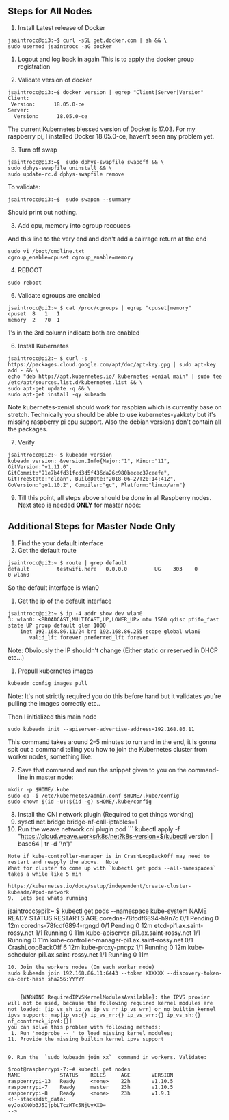 ## Steps for All Nodes
1.  Install Latest release of Docker

```
jsaintrocc@pi3:~$ curl -sSL get.docker.com | sh && \
sudo usermod jsaintrocc -aG docker
```

1. Logout and log back in again
    This is to apply the docker group registration
    
3.  Validate version of docker

```
jsaintrocc@pi3:~$ docker version | egrep "Client|Server|Version"
Client:
 Version:      18.05.0-ce
Server:
  Version:      18.05.0-ce
```

The current Kubernetes blessed version of Docker is 17.03. For my raspberry pi, I installed Docker 18.05.0-ce, haven’t seen any problem yet.

3. Turn off swap

```
jsaintrocc@pi3:~$  sudo dphys-swapfile swapoff && \
sudo dphys-swapfile uninstall && \
sudo update-rc.d dphys-swapfile remove
```

To validate:

```
jsaintrocc@pi3:~$  sudo swapon --summary
```

Should print out nothing.

3. Add cpu, memory into cgroup recouces

And this line to the very end and don't add a cairrage return at the end
```
sudo vi /boot/cmdline.txt
cgroup_enable=cpuset cgroup_enable=memory
```
4. REBOOT

```
sudo reboot
```

6. Validate cgroups are enabled

```
jsaintrocc@pi2:~ $ cat /proc/cgroups | egrep "cpuset|memory"
cpuset	8	1	1
memory	2	70	1
```

1's in the 3rd column indicate both are enabled

6. Install Kubernetes

```
jsaintrocc@pi2:~ $ curl -s https://packages.cloud.google.com/apt/doc/apt-key.gpg | sudo apt-key add - && \
echo "deb http://apt.kubernetes.io/ kubernetes-xenial main" | sudo tee /etc/apt/sources.list.d/kubernetes.list && \
sudo apt-get update -q && \
sudo apt-get install -qy kubeadm
```
Note kubernetes-xenial should work for raspbian which is currently base on stretch.  Technically you should be able to use kubernetes-yakkety but it's missing raspberry pi cpu support.  Also the debian versions don't contain all the packages.

7. Verify

```
jsaintrocc@pi2:~ $ kubeadm version
kubeadm version: &version.Info{Major:"1", Minor:"11", GitVersion:"v1.11.0", GitCommit:"91e7b4fd31fcd3d5f436da26c980becec37ceefe", GitTreeState:"clean", BuildDate:"2018-06-27T20:14:41Z", GoVersion:"go1.10.2", Compiler:"gc", Platform:"linux/arm"}
```

9. Till this point, all steps above should be done in all Raspberry nodes. Next step is needed  **ONLY**  for master node:

## Additional Steps for Master Node Only 

1. Find the your default interface
  1. Get the default route
```
jsaintrocc@pi2:~ $ route | grep default
default         testwifi.here   0.0.0.0         UG    303    0        0 wlan0
```

So the default interface is wlan0

  1. Get the ip of the default interface
```
jsaintrocc@pi2:~ $ ip -4 addr show dev wlan0
3: wlan0: <BROADCAST,MULTICAST,UP,LOWER_UP> mtu 1500 qdisc pfifo_fast state UP group default qlen 1000
    inet 192.168.86.11/24 brd 192.168.86.255 scope global wlan0
       valid_lft forever preferred_lft forever
```
Note: Obviously the IP shouldn't change (Either static or reserved in DHCP etc...)

1. Prepull kubernetes images
```
kubeadm config images pull
```
Note: It's not strictly required you do this before hand but it validates you're pulling the images correctly etc..

Then I initialized this main node

```
sudo kubeadm init --apiserver-advertise-address=192.168.86.11
```

This command takes around 2–5 minutes to run and in the end, it is gonna spit out a command telling you how to join the Kubernetes cluster from worker nodes, something like:

7. Save that command and run the snippet given to you on the command-line in master node:

```
mkdir -p $HOME/.kube
sudo cp -i /etc/kubernetes/admin.conf $HOME/.kube/config
sudo chown $(id -u):$(id -g) $HOME/.kube/config
```

8.  Install the CNI network plugin (Required to get things working)
  1. sysctl net.bridge.bridge-nf-call-iptables=1
  2. Run the weave network cni plugin pod
    ```
kubectl apply -f "https://cloud.weave.works/k8s/net?k8s-version=$(kubectl version | base64 | tr -d '\n')"
```
Note if kube-controller-manager is in CrashLoopBackOff may need to restart and reapply the above.  Note 
What for cluster to come up with `kubectl get pods --all-namespaces` takes a while like 5 min

https://kubernetes.io/docs/setup/independent/create-cluster-kubeadm/#pod-network
9.  Lets see whats running
```
jsaintrocc@pi1:~ $ kubectl get pods --namespace kube-system
NAME                                             READY     STATUS             RESTARTS   AGE
coredns-78fcdf6894-h9n7c                         0/1       Pending            0          12m
coredns-78fcdf6894-rgngd                         0/1       Pending            0          12m
etcd-pi1.ax.saint-rossy.net                      1/1       Running            0          11m
kube-apiserver-pi1.ax.saint-rossy.net            1/1       Running            0          11m
kube-controller-manager-pi1.ax.saint-rossy.net   0/1       CrashLoopBackOff   6          12m
kube-proxy-pncpz                                 1/1       Running            0          12m
kube-scheduler-pi1.ax.saint-rossy.net            1/1       Running            0          11m
```
10. Join the workers nodes (On each worker node)
sudo kubeadm join 192.168.86.11:6443 --token XXXXXX --discovery-token-ca-cert-hash sha256:YYYYY


	[WARNING RequiredIPVSKernelModulesAvailable]: the IPVS proxier will not be used, because the following required kernel modules are not loaded: [ip_vs_sh ip_vs ip_vs_rr ip_vs_wrr] or no builtin kernel ipvs support: map[ip_vs:{} ip_vs_rr:{} ip_vs_wrr:{} ip_vs_sh:{} nf_conntrack_ipv4:{}]
you can solve this problem with following methods:
 1. Run 'modprobe -- ' to load missing kernel modules;
11. Provide the missing builtin kernel ipvs support


9. Run the  `sudo kubeadm join xx`  command in workers. Validate:

$root@raspberrypi-7:~# kubectl get nodes  
NAME             STATUS    ROLES     AGE       VERSION  
raspberrypi-13   Ready     <none>    22h       v1.10.5  
raspberrypi-7    Ready     master    23h       v1.10.5  
raspberrypi-8    Ready     <none>    23h       v1.9.1
<!--stackedit_data:
eyJoaXN0b3J5IjpbLTczMTc5NjUyXX0=
-->